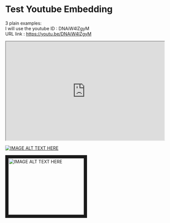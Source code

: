 # Test Youtube Embedding

3 plain examples:\
I will use the youtube ID : DNAiW4lZgyM<br>
URL link : https://youtu.be/DNAiW4lZgyM

<!-- using <iframe> -->
<iframe width="100%" height="315"
src="https://www.youtube.com/embed/DNAiW4lZgyM?rel=0"
allowfullscreen>
</iframe>

<!-- without CSS, without play tools shown, without autoplay, does not open in a new tab -->
[![IMAGE ALT TEXT HERE](http://img.youtube.com/vi/DNAiW4lZgyM/0.jpg)](https://www.youtube.com/watch?v=DNAiW4lZgyM)

<!-- using a hyperlink instead of an <iframe> -->
<!-- with CSS, without play tools shown, without autoplay -->
<a href="http://www.youtube.com/watch?feature=player_embedded&v=DNAiW4lZgyM
" target="_blank"><img src="http://img.youtube.com/vi/DNAiW4lZgyM/0.jpg" 
alt="IMAGE ALT TEXT HERE" width="240" height="180" border="10" /></a>

